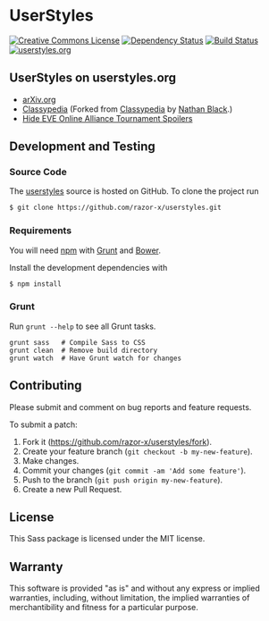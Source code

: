 # UserStyles

[![Creative Commons License](http://img.shields.io/badge/license-CC%20BY-red.svg)](./LICENSE.txt)
[![Dependency Status](https://img.shields.io/gemnasium/razor-x/userstyles.svg)](https://gemnasium.com/razor-x/userstyles)
[![Build Status](https://img.shields.io/travis/razor-x/userstyles/libsass.svg)](https://travis-ci.org/razor-x/userstyles)
[![userstyles.org](https://img.shields.io/badge/userstyles.org-razor--x-blue.svg)](https://userstyles.org/users/249390)

## UserStyles on userstyles.org

* [arXiv.org](https://userstyles.org/styles/100419/)
* [Classypedia](https://userstyles.org/styles/99406/)
  (Forked from [Classypedia](https://userstyles.org/styles/93067/)
  by [Nathan Black](https://userstyles.org/users/215406).)
* [Hide EVE Online Alliance Tournament Spoilers](https://userstyles.org/styles/104433/)

## Development and Testing

### Source Code

The [userstyles](https://github.com/razor-x/userstyles)
source is hosted on GitHub.
To clone the project run

```bash
$ git clone https://github.com/razor-x/userstyles.git
```

### Requirements

You will need [npm] with [Grunt] and [Bower].

Install the development dependencies with

```bash
$ npm install
```

### Grunt

Run `grunt --help` to see all Grunt tasks.

```
grunt sass   # Compile Sass to CSS
grunt clean  # Remove build directory
grunt watch  # Have Grunt watch for changes
```

[Bower]: http://bower.io/
[Grunt]: http://gruntjs.com/
[npm]: https://www.npmjs.com/

## Contributing

Please submit and comment on bug reports and feature requests.

To submit a patch:

1. Fork it (https://github.com/razor-x/userstyles/fork).
2. Create your feature branch (`git checkout -b my-new-feature`).
3. Make changes.
4. Commit your changes (`git commit -am 'Add some feature'`).
5. Push to the branch (`git push origin my-new-feature`).
6. Create a new Pull Request.

## License

This Sass package is licensed under the MIT license.

## Warranty

This software is provided "as is" and without any express or
implied warranties, including, without limitation, the implied
warranties of merchantibility and fitness for a particular
purpose.
